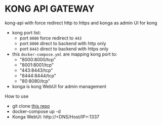 # KONG API GATEWAY
kong-api with force redirect http to https and konga as admin UI for kong   
- kong port list:
  - port `8080` force redirect to `443`
  - port `8000` direct to backend with http only
  - port `8443` direct to backend with https only
- this `docker-compose.yml` are mapping kong port to:
  - "8000:8000/tcp"
  - "8001:8001/tcp"
  - "443:8443/tcp"
  - "8444:8444/tcp"
  - "80:8080/tcp"
- konga is kong WebUI for admin management

How to use
- git clone [this repo](./)
- docker-compose up -d
- Konga WebUI: http://<DNS/Host/IP>:1337
